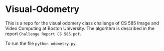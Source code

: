 # Visual-Odometry

This is a repo for the visual odomery class challenge of CS 585 Image and Video Computing at Boston University. The algorithm is described in the 
report `Challenge Report CS 585.pdf`. 

To run the file `python odometry.py`. 
